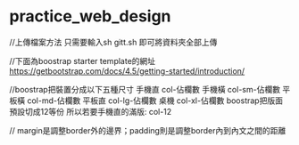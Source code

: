 # practice_web_design

//上傳檔案方法
只需要輸入sh gitt.sh
即可將資料夾全部上傳

//下面為boostrap starter template的網址
https://getbootstrap.com/docs/4.5/getting-started/introduction/

//boostrap把裝置分成以下五種尺寸
手機直 col-佔欄數
手機橫 col-sm-佔欄數
平板橫 col-md-佔欄數
平板直 col-lg-佔欄數
桌機   col-xl-佔欄數
boostrap把版面預設切成12等份
所以若要手機直的滿版:
col-12

//
margin是調整border外的邊界；padding則是調整border內到內文之間的距離

